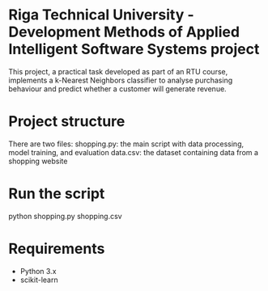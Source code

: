 # Riga Technical University - Development Methods of Applied Intelligent Software Systems project
This project, a practical task developed as part of an RTU course, implements a k-Nearest Neighbors classifier to analyse purchasing behaviour and predict whether a customer will generate revenue. 


# Project structure 
There are two files:
shopping.py: the main script with data processing, model training, and evaluation
data.csv: the dataset containing data from a shopping website


# Run the script
python shopping.py shopping.csv


# Requirements
- Python 3.x
- scikit-learn
